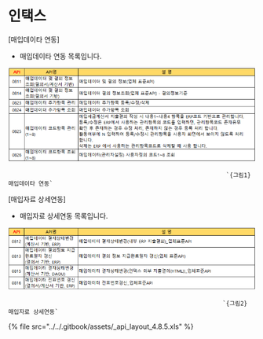 # 인택스

 \[매입데이타 연동\]

 - 매입데이타 연동 목록입니다.

![](../../.gitbook/assets/image%20%2836%29.png)

                                                                  `{그림1} 매입데이타 연동`

 \[매입자료 상세연동\]

 - 매입자료 상세연동 목록입니다.

![](../../.gitbook/assets/image%20%2842%29.png)

                                                                 `{그림2} 매입자료 상세연동`

{% file src="../../.gitbook/assets/\_api\_layout\_4.8.5.xls" %}

